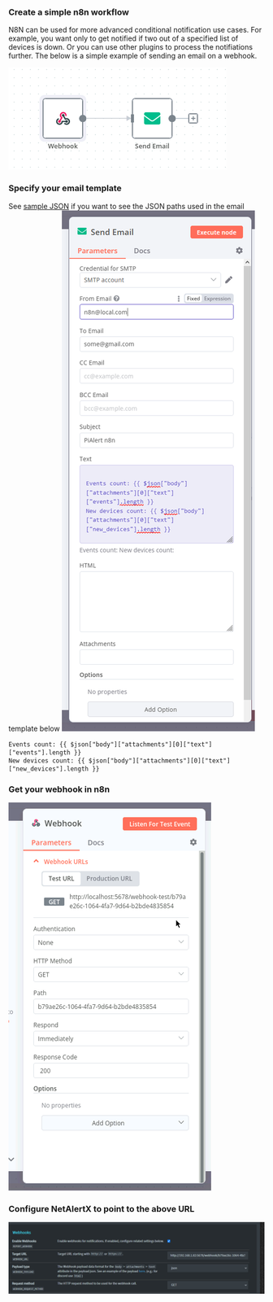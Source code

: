 ### Create a simple n8n workflow

N8N can be used for more advanced conditional notification use cases. For example, you want only to get notified if two out of a specified list of devices is down. Or you can use other plugins to process the notifiations further. The below is a simple example of sending an email on a webhook.  

![n8n workflow](./img/WEBHOOK_N8N/n8n_workflow.png)

### Specify your email template 
See [sample JSON](https://github.com/jokob-sk/NetAlertX/blob/main/front/report_templates/webhook_json_sample.json) if you want to see the JSON paths used in the email template below
![Email template](./img/WEBHOOK_N8N/n8n_send_email_settings.png)

```
Events count: {{ $json["body"]["attachments"][0]["text"]["events"].length }}
New devices count: {{ $json["body"]["attachments"][0]["text"]["new_devices"].length }}
```

### Get your webhook in n8n
![n8n webhook URL](./img/WEBHOOK_N8N/n8n_webhook_settings.png)

### Configure NetAlertX to point to the above URL
![NetAlertX config](./img/WEBHOOK_N8N/Webhook_settings.png)
